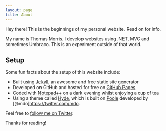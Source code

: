 ```yaml
---
layout: page
title: About
---
```


<p class="message">
  Hey there! This is the beginnings of my personal website. Read on for info.
</p>

My name is Thomas Morris. I develop websites using .NET, MVC and sometimes Umbraco. This is an experiment outside of that world.

## Setup

Some fun facts about the setup of this website include:

* Built using [Jekyll](http://jekyllrb.com), an awesome and free static site generator
* Developed on GitHub and hosted for free on [GitHub Pages](https://pages.github.com)
* Coded with [Notepad++](http://sublimetext.org) on a dark evening whilst enjoying a cup of tea
* Using a theme called [Hyde](http://hyde.getpoole.com), which is built on [Poole](https://github.com/poole) developed by [@mdo]https://twitter.com/mdo.

Feel free to [follow me on Twitter](https://twitter.com/mozzy16).

Thanks for reading!